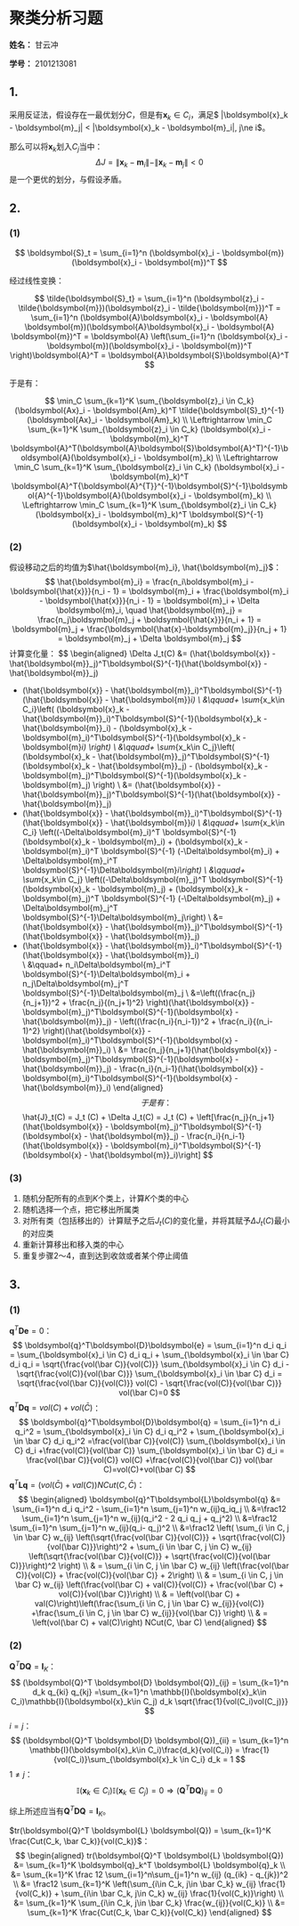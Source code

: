 # 聚类分析习题

**姓名：** 甘云冲

**学号：** 2101213081

## 1.

采用反证法，假设存在一最优划分$C$，但是有$\boldsymbol{x}_k \in C_i$，满足$ \|\boldsymbol{x}_k - \boldsymbol{m}_j\| < \|\boldsymbol{x}_k - \boldsymbol{m}_i\|, j\ne i$。

那么可以将$\boldsymbol{x}_k$划入$C_j$当中：
$$
\Delta J = \|\boldsymbol{x}_k - \boldsymbol{m}_i\|-\|\boldsymbol{x}_k - \boldsymbol{m}_j\|  < 0
$$
是一个更优的划分，与假设矛盾。

## 2. 

### (1)

$$
\boldsymbol{S}_t = \sum_{i=1}^n (\boldsymbol{x}_i - \boldsymbol{m})(\boldsymbol{x}_i - \boldsymbol{m})^T
$$

经过线性变换：

$$
\tilde{\boldsymbol{S}_t} = \sum_{i=1}^n (\boldsymbol{z}_i - \tilde{\boldsymbol{m}})(\boldsymbol{z}_i - \tilde{\boldsymbol{m}})^T = \sum_{i=1}^n (\boldsymbol{A}\boldsymbol{x}_i - \boldsymbol{A} \boldsymbol{m})(\boldsymbol{A}\boldsymbol{x}_i - \boldsymbol{A} \boldsymbol{m})^T 
= \boldsymbol{A} \left(\sum_{i=1}^n (\boldsymbol{x}_i - \boldsymbol{m})(\boldsymbol{x}_i - \boldsymbol{m})^T \right)\boldsymbol{A}^T = \boldsymbol{A}\boldsymbol{S}\boldsymbol{A}^T
$$

于是有：

$$
\min_C \sum_{k=1}^K \sum_{\boldsymbol{z}_i \in C_k} (\boldsymbol{Ax}_i  - \boldsymbol{Am}_k)^T \tilde{\boldsymbol{S}_t}^{-1}(\boldsymbol{Ax}_i  - \boldsymbol{Am}_k)
\\
\Leftrightarrow \min_C \sum_{k=1}^K \sum_{\boldsymbol{z}_i \in C_k} (\boldsymbol{x}_i  - \boldsymbol{m}_k)^T \boldsymbol{A}^T(\boldsymbol{A}\boldsymbol{S}\boldsymbol{A}^T)^{-1}\boldsymbol{A}(\boldsymbol{x}_i  - \boldsymbol{m}_k)
\\
\Leftrightarrow \min_C \sum_{k=1}^K \sum_{\boldsymbol{z}_i \in C_k} (\boldsymbol{x}_i  - \boldsymbol{m}_k)^T \boldsymbol{A}^T{\boldsymbol{A}^{T}}^{-1}\boldsymbol{S}^{-1}\boldsymbol{A}^{-1}\boldsymbol{A}(\boldsymbol{x}_i  - \boldsymbol{m}_k)
\\
\Leftrightarrow \min_C \sum_{k=1}^K \sum_{\boldsymbol{z}_i \in C_k} (\boldsymbol{x}_i  - \boldsymbol{m}_k)^T \boldsymbol{S}^{-1}(\boldsymbol{x}_i  - \boldsymbol{m}_k)
$$

### (2)

假设移动之后的均值为$\hat{\boldsymbol{m}_i}, \hat{\boldsymbol{m}_j}$：
$$
\hat{\boldsymbol{m}_i} =  \frac{n_i\boldsymbol{m}_i - \boldsymbol{\hat{x}}}{n_i - 1} 
= \boldsymbol{m}_i + \frac{\boldsymbol{m}_i - \boldsymbol{\hat{x}}}{n_i - 1} = \boldsymbol{m}_i + \Delta \boldsymbol{m}_i,
\quad
\hat{\boldsymbol{m}_j} =  \frac{n_j\boldsymbol{m}_j + \boldsymbol{\hat{x}}}{n_i + 1}
= \boldsymbol{m}_j + \frac{\boldsymbol{\hat{x}-\boldsymbol{m}_j}}{n_j + 1} = \boldsymbol{m}_j + \Delta \boldsymbol{m}_j
$$
计算变化量：
$$
\begin{aligned}
\Delta J_t(C) &= (\hat{\boldsymbol{x}} - \hat{\boldsymbol{m}}_j)^T\boldsymbol{S}^{-1}(\hat{\boldsymbol{x}} - \hat{\boldsymbol{m}}_j)
- (\hat{\boldsymbol{x}} - \hat{\boldsymbol{m}}_i)^T\boldsymbol{S}^{-1}(\hat{\boldsymbol{x}} - \hat{\boldsymbol{m}}_i)
\\
&\qquad+ \sum_{x_k\in C_i}\left( (\boldsymbol{x}_k - \hat{\boldsymbol{m}}_i)^T\boldsymbol{S}^{-1}(\boldsymbol{x}_k - \hat{\boldsymbol{m}}_i) - (\boldsymbol{x}_k - \boldsymbol{m}_i)^T\boldsymbol{S}^{-1}(\boldsymbol{x}_k - \boldsymbol{m}_i) \right)
\\
&\qquad+
\sum_{x_k\in C_j}\left( (\boldsymbol{x}_k - \hat{\boldsymbol{m}}_j)^T\boldsymbol{S}^{-1}(\boldsymbol{x}_k - \hat{\boldsymbol{m}}_j) - (\boldsymbol{x}_k - \boldsymbol{m}_j)^T\boldsymbol{S}^{-1}(\boldsymbol{x}_k - \boldsymbol{m}_j) \right)
\\
&= (\hat{\boldsymbol{x}} - \hat{\boldsymbol{m}}_j)^T\boldsymbol{S}^{-1}(\hat{\boldsymbol{x}} - \hat{\boldsymbol{m}}_j)
- (\hat{\boldsymbol{x}} - \hat{\boldsymbol{m}}_i)^T\boldsymbol{S}^{-1}(\hat{\boldsymbol{x}} - \hat{\boldsymbol{m}}_i) 
\\
&\qquad+ \sum_{x_k\in C_i} \left((-\Delta\boldsymbol{m}_i)^T \boldsymbol{S}^{-1}(\boldsymbol{x}_k - \boldsymbol{m}_i) + 
(\boldsymbol{x}_k - \boldsymbol{m}_i)^T \boldsymbol{S}^{-1} (-\Delta\boldsymbol{m}_i) +  \Delta\boldsymbol{m}_i^T \boldsymbol{S}^{-1}\Delta\boldsymbol{m}_i\right)
\\
&\qquad+ \sum_{x_k\in C_j} \left((-\Delta\boldsymbol{m}_j)^T \boldsymbol{S}^{-1}(\boldsymbol{x}_k - \boldsymbol{m}_j) + 
(\boldsymbol{x}_k - \boldsymbol{m}_j)^T \boldsymbol{S}^{-1} (-\Delta\boldsymbol{m}_j) +  \Delta\boldsymbol{m}_j^T \boldsymbol{S}^{-1}\Delta\boldsymbol{m}_j\right)
\\
&= (\hat{\boldsymbol{x}} - \hat{\boldsymbol{m}}_j)^T\boldsymbol{S}^{-1}(\hat{\boldsymbol{x}} - \hat{\boldsymbol{m}}_j)
- (\hat{\boldsymbol{x}} - \hat{\boldsymbol{m}}_i)^T\boldsymbol{S}^{-1}(\hat{\boldsymbol{x}} - \hat{\boldsymbol{m}}_i)  
\\
&\qquad+ n_i\Delta\boldsymbol{m}_i^T \boldsymbol{S}^{-1}\Delta\boldsymbol{m}_i + n_j\Delta\boldsymbol{m}_j^T \boldsymbol{S}^{-1}\Delta\boldsymbol{m}_j
\\
&=\left((\frac{n_j}{n_j+1})^2 + \frac{n_j}{(n_j+1)^2} \right)(\hat{\boldsymbol{x}} - \boldsymbol{m}_j)^T\boldsymbol{S}^{-1}(\boldsymbol{x} - \hat{\boldsymbol{m}}_j) - \left((\frac{n_i}{n_i-1})^2 + \frac{n_i}{(n_i-1)^2} \right)(\hat{\boldsymbol{x}} - \boldsymbol{m}_i)^T\boldsymbol{S}^{-1}(\boldsymbol{x} - \hat{\boldsymbol{m}}_i)
\\
&= \frac{n_j}{n_j+1}(\hat{\boldsymbol{x}} - \boldsymbol{m}_j)^T\boldsymbol{S}^{-1}(\boldsymbol{x} - \hat{\boldsymbol{m}}_j) - \frac{n_i}{n_i-1}(\hat{\boldsymbol{x}} - \boldsymbol{m}_i)^T\boldsymbol{S}^{-1}(\boldsymbol{x} - \hat{\boldsymbol{m}}_i)
\end{aligned}
$$
于是有：
$$
\hat{J}_t(C) = J_t (C) + \Delta J_t(C) = J_t (C) + \left[\frac{n_j}{n_j+1}(\hat{\boldsymbol{x}} - \boldsymbol{m}_j)^T\boldsymbol{S}^{-1}(\boldsymbol{x} - \hat{\boldsymbol{m}}_j) - \frac{n_i}{n_i-1}(\hat{\boldsymbol{x}} - \boldsymbol{m}_i)^T\boldsymbol{S}^{-1}(\boldsymbol{x} - \hat{\boldsymbol{m}}_i)\right]
$$

### (3)

1. 随机分配所有的点到$K$个类上，计算$K$个类的中心
2. 随机选择一个点，把它移出所属类
2. 对所有类（包括移出的）计算赋予之后$J_t(C)$的变化量，并将其赋予$\Delta J_t(C)$最小的对应类
2. 重新计算移出和移入类的中心
2. 重复步骤2～4，直到达到收敛或者某个停止阈值

## 3.

### (1)

$\boldsymbol{q}^T\boldsymbol{D}\boldsymbol{e} = 0$：
$$
\boldsymbol{q}^T\boldsymbol{D}\boldsymbol{e} = \sum_{i=1}^n d_i q_i = \sum_{\boldsymbol{x}_i \in C} d_i q_i + \sum_{\boldsymbol{x}_i \in \bar C} d_i q_i 
= \sqrt{\frac{vol(\bar C)}{vol(C)}} \sum_{\boldsymbol{x}_i \in C} d_i 
-\sqrt{\frac{vol(C)}{vol(\bar C)}} \sum_{\boldsymbol{x}_i \in \bar C} d_i 
= \sqrt{\frac{vol(\bar C)}{vol(C)}} vol(C) - \sqrt{\frac{vol(C)}{vol(\bar C)}} vol(\bar C)=0
$$
$\boldsymbol{q}^T\boldsymbol{D}\boldsymbol{q} = vol(C)+vol(\bar C)$：
$$
\boldsymbol{q}^T\boldsymbol{D}\boldsymbol{q} = \sum_{i=1}^n d_i q_i^2 = \sum_{\boldsymbol{x}_i \in C} d_i q_i^2 + \sum_{\boldsymbol{x}_i \in \bar C} d_i q_i^2
=\frac{vol(\bar C)}{vol(C)} \sum_{\boldsymbol{x}_i \in C} d_i 
+\frac{vol(C)}{vol(\bar C)} \sum_{\boldsymbol{x}_i \in \bar C} d_i 
= \frac{vol(\bar C)}{vol(C)} vol(C) +\frac{vol(C)}{vol(\bar C)} vol(\bar C)=vol(C)+vol(\bar C)
$$
$\boldsymbol{q}^T\boldsymbol{L}\boldsymbol{q} = \left(vol(\bar C) + val(C)\right) NCut(C, \bar C)$：
$$
\begin{aligned}
\boldsymbol{q}^T\boldsymbol{L}\boldsymbol{q} &= \sum_{i=1}^n d_i q_i^2 - \sum_{i=1}^n \sum_{j=1}^n w_{ij}q_iq_j 
\\
&=\frac12 \sum_{i=1}^n \sum_{j=1}^n w_{ij}(q_i^2 - 2 q_i q_j + q_j^2) 
\\
&=\frac12 \sum_{i=1}^n \sum_{j=1}^n w_{ij}(q_i- q_j)^2 
\\
&=\frac12 \left( \sum_{i \in C, j \in \bar C} w_{ij} \left(\sqrt{\frac{vol(\bar C)}{vol(C)}} + \sqrt{\frac{vol(C)}{vol(\bar C)}}\right)^2 + \sum_{i \in \bar C, j \in C} w_{ij} \left(\sqrt{\frac{vol(\bar C)}{vol(C)}} + \sqrt{\frac{vol(C)}{vol(\bar C)}}\right)^2  \right)
\\
& =  \sum_{i \in C, j \in \bar C} w_{ij} \left(\frac{vol(\bar C)}{vol(C)} + \frac{vol(C)}{vol(\bar C)} + 2\right)
\\
& =  \sum_{i \in C, j \in \bar C} w_{ij} \left(\frac{vol(\bar C) + val(C)}{vol(C)} + \frac{vol(\bar C) + vol(C)}{vol(\bar C)}\right)
\\
& = \left(vol(\bar C) + val(C)\right)\left(\frac{\sum_{i \in C, j \in \bar C} w_{ij}}{vol(C)} +\frac{\sum_{i \in C, j \in \bar C} w_{ij}}{vol(\bar C)} \right)
\\
& = \left(vol(\bar C) + val(C)\right) NCut(C, \bar C)
\end{aligned}
$$

### (2)

$\boldsymbol{Q}^T \boldsymbol{D} \boldsymbol{Q} = \boldsymbol{I}_K$：
$$
(\boldsymbol{Q}^T \boldsymbol{D} \boldsymbol{Q})_{ij} = \sum_{k=1}^n d_k q_{ki} q_{kj} =\sum_{k=1}^n \mathbb{I}(\boldsymbol{x}_k\in C_i)\mathbb{I}(\boldsymbol{x}_k\in C_j) d_k \sqrt{\frac{1}{vol(C_i)vol(C_j)}}
$$
$i = j$：
$$
(\boldsymbol{Q}^T \boldsymbol{D} \boldsymbol{Q})_{ii} = \sum_{k=1}^n \mathbb{I}(\boldsymbol{x}_k\in C_i)\frac{d_k}{vol(C_i)} = \frac{1}{vol(C_i)}\sum_{\boldsymbol{x}_k \in C_i} d_k = 1
$$
$1\ne j$：
$$
\mathbb{I}(\boldsymbol{x}_k\in C_i)\mathbb{I}(\boldsymbol{x}_k\in C_j) = 0 \Rightarrow (\boldsymbol{Q}^T \boldsymbol{D} \boldsymbol{Q})_{ij} = 0
$$

综上所述应当有$\boldsymbol{Q}^T \boldsymbol{D} \boldsymbol{Q} = \boldsymbol{I}_K$。

$tr(\boldsymbol{Q}^T \boldsymbol{L} \boldsymbol{Q})  = \sum_{k=1}^K \frac{Cut(C_k, \bar C_k)}{vol(C_k)}$：
$$
\begin{aligned}
tr(\boldsymbol{Q}^T \boldsymbol{L} \boldsymbol{Q}) 
&= \sum_{k=1}^K \boldsymbol{q}_k^T \boldsymbol{L} \boldsymbol{q}_k
\\
&= \sum_{k=1}^K \frac 12 \sum_{i=1}^n\sum_{j=1}^n w_{ij} (q_{ik} - q_{jk})^2
\\
&= \frac12 \sum_{k=1}^K \left(\sum_{i\in C_k, j\in \bar C_k} w_{ij} \frac{1}{vol(C_k)} +  \sum_{i\in \bar C_k, j\in C_k} w_{ij} \frac{1}{vol(C_k)}\right)
\\
&= \sum_{k=1}^K \sum_{i\in C_k, j\in \bar C_k} \frac{w_{ij}}{vol(C_k)}
\\
&= \sum_{k=1}^K \frac{Cut(C_k, \bar C_k)}{vol(C_k)}
\end{aligned}
$$

